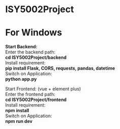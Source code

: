 # ISY5002Project

# For Windows
**Start Backend:**  
  Enter the backend path:  
  **cd ISY5002Project/backend**  
  Install requirement:  
  **pip install Flask, CORS, requests, pandas, datetime**  
  Switch on Application:  
  **python app.py**  

Start Frontend: (vue + element plus)  
  Enter the frontend path:  
  **cd ISY5002Project/frontend**  
  Install requirement:  
  **npm install**  
  Switch on Application:  
  **npm run dev**  

